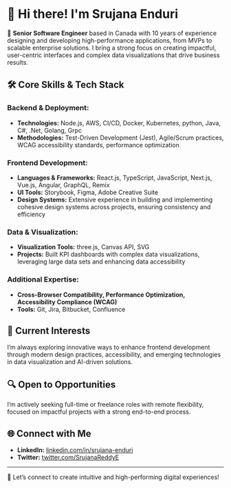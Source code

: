 # 👋 Hi there! I'm Srujana Enduri

🌟 **Senior Software Engineer** based in Canada with 10 years of experience designing and developing high-performance applications, from MVPs to scalable enterprise solutions. I bring a strong focus on creating impactful, user-centric interfaces and complex data visualizations that drive business results.

## 🛠️ Core Skills & Tech Stack

### Backend & Deployment:
- **Technologies:** Node.js, AWS, CI/CD, Docker, Kubernetes, python, Java, C#, .Net, Golang, Grpc
- **Methodologies:** Test-Driven Development (Jest), Agile/Scrum practices, WCAG accessibility standards, performance optimization

### Frontend Development:
- **Languages & Frameworks:** React.js, TypeScript, JavaScript, Next.js, Vue.js, Angular, GraphQL, Remix
- **UI Tools:** Storybook, Figma, Adobe Creative Suite
- **Design Systems:** Extensive experience in building and implementing cohesive design systems across projects, ensuring consistency and efficiency

### Data & Visualization:
- **Visualization Tools:** three.js, Canvas API, SVG
- **Projects:** Built KPI dashboards with complex data visualizations, leveraging large data sets and enhancing data accessibility

### Additional Expertise:
- **Cross-Browser Compatibility, Performance Optimization, Accessibility Compliance (WCAG)**
- **Tools:** Git, Jira, Bitbucket, Confluence

## 🚀 Current Interests
I’m always exploring innovative ways to enhance frontend development through modern design practices, accessibility, and emerging technologies in data visualization and AI-driven solutions.

## 🔍 Open to Opportunities
I’m actively seeking full-time or freelance roles with remote flexibility, focused on impactful projects with a strong end-to-end process.

## 🌐 Connect with Me
- **LinkedIn:** [linkedin.com/in/srujana-enduri](https://www.linkedin.com/in/srujana-enduri/)
- **Twitter:** [twitter.com/SrujanaReddyE](https://twitter.com/SrujanaReddyE)

---

💼 Let’s connect to create intuitive and high-performing digital experiences!

